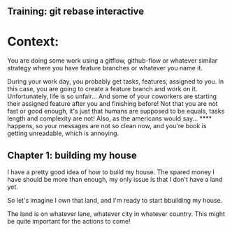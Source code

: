 Training: git rebase interactive
--------------------------------

# Context:

You are doing some work using a gitflow, github-flow or whatever similar strategy where you have feature branches or whatever you name it.

During your work day, you probably get tasks, features, assigned to you. In this case, you are going to create a feature branch and work on it.
Unfortunately, life is so unfair... And some of your coworkers are starting their assigned feature after you and finishing before! Not that you are not
fast or good enough, it's just that humans are supposed to be equals, tasks length and complexity are not! Also, as the americans would say... \*\*\*\* happens,
so your messages are not so clean now, and you're book is getting unreadable, which is annoying.

## Chapter 1: building my house

I have a pretty good idea of how to build my house. The spared money I have should be more than enough, my only issue is that I don't have a land yet.

So let's imagine I own that land, and I'm ready to start bbuilding my house.

The land is on whatever lane, whatever city in whatever country. This might be quite important for the actions to come!